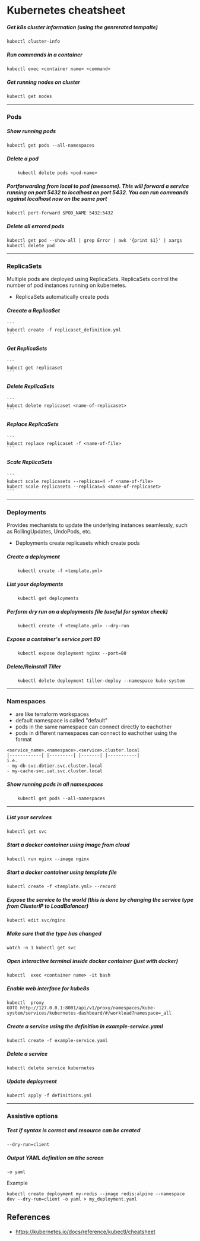 # Kubernetes cheatsheet

##### Get k8s cluster information (using the genrerated tempalte)
	kubectl cluster-info

##### Run commands in a container
	kubectl exec <container name> <command>

##### Get running nodes on cluster
	kubectl get nodes

-------------------

### Pods

##### Show running pods
	kubectl get pods --all-namespaces

##### Delete a pod
```
	kubectl delete pods <pod-name>
```

##### Portforwarding from local to pod (awesome). This will forward a service running on port 5432 to localhost on port 5432. You can run commands against localhost now on the same port
	kubectl port-forward $POD_NAME 5432:5432

##### Delete all errored pods
	kubectl get pod --show-all | grep Error | awk '{print $1}' | xargs kubectl delete pod

-------------------

### ReplicaSets
Multiple pods are deployed using ReplicaSets.
ReplicaSets control the number of pod instances running on kubernetes.

- ReplicaSets automatically create pods

##### Creeate a ReplicaSet
    ```
    kubectl create -f replicaset_definition.yml
	```

##### Get ReplicaSets
    ```
	kubect get replicaset
    ```

##### Delete ReplicaSets
    ```
	kubect delete replicaset <name-of-replicaset>
    ```

##### Replace ReplicaSets
    ```
	kubect replace replicaset -f <name-of-file>
    ```

##### Scale ReplicaSets
    ```
	kubect scale replicasets --replicas=4 -f <name-of-file>
	kubect scale replicasets --replicas=5 <name-of-replicaset>
    ```

---------------------

### Deployments
Provides mechanists to update the underlying instances seamlessly, such as RollingUpdates, UndoPods, etc. 
- Deployments create replicasets which create pods

##### Create a deployment
```
	kubectl create -f <template.yml>
```

##### List your deployments	
```
	kubectl get deployments
```

##### Perform dry run on a deployments file (useful for syntax check)
```
	kubectl create -f <template.yml> --dry-run
```

##### Expose a container's service port 80
```
	kubectl expose deployment nginx --port=80
```

##### Delete/Reinstall Tiller
```
	kubectl delete deployment tiller-deploy --namespace kube-system
```

---------------------

### Namespaces

- are like terraform workspaces
- default namespace is called "default"
- pods in the same namespace can connect directly to eachother
- pods in different namespaces can connect to eachother using the format

```
<service_name>.<namespace>.<service>.cluster.local
|------------| |---------| |-------| |-----------|
i.e.
- my-db-svc.dbtier.svc.cluster.local
- my-cache-svc.uat.svc.cluster.local
```

##### Show running pods in all namespaces
```
	kubectl get pods --all-namespaces
```


---------------------


##### List your services	
	kubectl get svc

##### Start a docker container using image from cloud
	kubectl run nginx --image nginx

##### Start a docker container using template file
	kubectl create -f <template.yml> --record

##### Expose the service to the world (this is done by changing the service type from ClusterIP to LoadBalancer)
	kubectl edit svc/nginx

##### Make sure that the type has changed
	watch -n 1 kubectl get svc

##### Open interactive terminal inside docker container (just with docker)
	kubectl  exec <container name> -it bash

##### Enable web interface for kube8s
	kubectl  proxy
	GOTO http://127.0.0.1:8001/api/v1/proxy/namespaces/kube-system/services/kubernetes-dashboard/#/workload?namespace=_all

##### Create a service using the definition in example-service.yaml
	kubectl create -f example-service.yaml

##### Delete a service
	kubectl delete service kubernetes
##### Update deployment
	kubectl apply -f definitions.yml

---------------------

### Assistive options

##### Test if syntax is correct and resource can be created
```
--dry-run=client
```

##### Output YAML definition on tthe screen
```
-o yaml
```

Example

```
kubectl create deployment my-redis --image redis:alpine --namespace dev --dry-run=client -o yaml > my_deployment.yaml
```


## References

 - https://kubernetes.io/docs/reference/kubectl/cheatsheet

